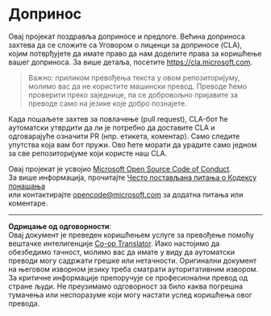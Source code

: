 <!--
CO_OP_TRANSLATOR_METADATA:
{
  "original_hash": "d6f80293fa9c213283eac7e79b078671",
  "translation_date": "2025-08-28T11:59:03+00:00",
  "source_file": "CONTRIBUTING.md",
  "language_code": "sr"
}
-->
# Допринос

Овај пројекат поздравља доприносе и предлоге. Већина доприноса захтева да се сложите са Уговором о лиценци за доприносе (CLA), којим потврђујете да имате право да нам доделите права за коришћење вашег доприноса. За више детаља, посетите https://cla.microsoft.com.

> Важно: приликом превођења текста у овом репозиторијуму, молимо вас да не користите машински превод. Преводе ћемо проверити преко заједнице, па се добровољно пријавите за преводе само на језике које добро познајете.

Када пошаљете захтев за повлачење (pull request), CLA-бот ће аутоматски утврдити да ли је потребно да доставите CLA и одговарајуће означити PR (нпр. етикета, коментар). Само следите упутства која вам бот пружи. Ово ћете морати да урадите само једном за све репозиторијуме који користе наш CLA.

Овај пројекат је усвојио [Microsoft Open Source Code of Conduct](https://opensource.microsoft.com/codeofconduct/).  
За више информација, прочитајте [Често постављана питања о Кодексу понашања](https://opensource.microsoft.com/codeofconduct/faq/)  
или контактирајте [opencode@microsoft.com](mailto:opencode@microsoft.com) за додатна питања или коментаре.

---

**Одрицање од одговорности**:  
Овај документ је преведен коришћењем услуге за превођење помоћу вештачке интелигенције [Co-op Translator](https://github.com/Azure/co-op-translator). Иако настојимо да обезбедимо тачност, молимо вас да имате у виду да аутоматски преводи могу садржати грешке или нетачности. Оригинални документ на његовом изворном језику треба сматрати ауторитативним извором. За критичне информације препоручује се професионални превод од стране људи. Не преузимамо одговорност за било каква погрешна тумачења или неспоразуме који могу настати услед коришћења овог превода.